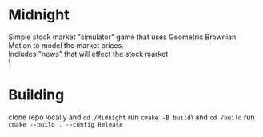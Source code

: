 # Midnight
Simple stock market "simulator" game that uses Geometric Brownian Motion to model the market prices. \
Includes "news" that will effect the stock market \
 \
 # Building
clone repo locally and `cd /Midnight`
run `cmake -B build`\ and `cd /build`
run `cmake --build . --config Release`
